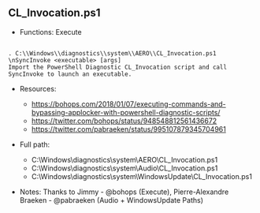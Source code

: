 ## CL_Invocation.ps1
* Functions: Execute
```

. C:\\Windows\\diagnostics\\system\\AERO\\CL_Invocation.ps1   \nSyncInvoke <executable> [args]
Import the PowerShell Diagnostic CL_Invocation script and call SyncInvoke to launch an executable.
```
   
* Resources:   
  * https://bohops.com/2018/01/07/executing-commands-and-bypassing-applocker-with-powershell-diagnostic-scripts/
  * https://twitter.com/bohops/status/948548812561436672
  * https://twitter.com/pabraeken/status/995107879345704961
   
* Full path:   
  * C:\Windows\diagnostics\system\AERO\CL_Invocation.ps1
  * C:\Windows\diagnostics\system\Audio\CL_Invocation.ps1
  * C:\Windows\diagnostics\system\WindowsUpdate\CL_Invocation.ps1
   
* Notes: Thanks to Jimmy - @bohops (Execute), Pierre-Alexandre Braeken - @pabraeken (Audio + WindowsUpdate Paths)  
   
